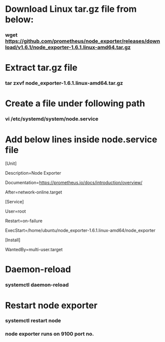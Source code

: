 # Download Linux tar.gz file from below:
### wget https://github.com/prometheus/node_exporter/releases/download/v1.6.1/node_exporter-1.6.1.linux-amd64.tar.gz

# Extract tar.gz file
### tar zxvf node_exporter-1.6.1.linux-amd64.tar.gz

# Create a file under following path
### vi /etc/systemd/system/node.service

# Add below lines inside node.service file
[Unit]

Description=Node Exporter

Documentation=https://prometheus.io/docs/introduction/overview/

After=network-online.target

[Service]

User=root

Restart=on-failure

ExecStart=/home/ubuntu/node_exporter-1.6.1.linux-amd64/node_exporter

[Install]

WantedBy=multi-user.target

# Daemon-reload
### systemctl daemon-reload

# Restart node exporter
### systemctl restart node

### node exporter runs on 9100 port no.
